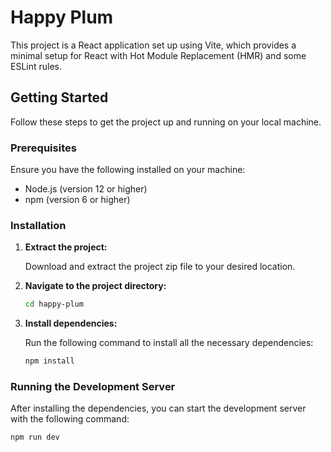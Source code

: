 # Happy Plum

This project is a React application set up using Vite, which provides a minimal setup for React with Hot Module Replacement (HMR) and some ESLint rules.

## Getting Started

Follow these steps to get the project up and running on your local machine.

### Prerequisites

Ensure you have the following installed on your machine:
- Node.js (version 12 or higher)
- npm (version 6 or higher)

### Installation

1. **Extract the project:**

    Download and extract the project zip file to your desired location.

2. **Navigate to the project directory:**

    ```bash
    cd happy-plum
    ```

3. **Install dependencies:**

    Run the following command to install all the necessary dependencies:

    ```bash
    npm install
    ```

### Running the Development Server

After installing the dependencies, you can start the development server with the following command:

```bash
npm run dev
